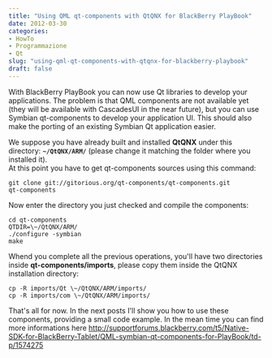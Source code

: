 ```yaml
---
title: "Using QML qt-components with QtQNX for BlackBerry PlayBook"
date: 2012-03-30
categories: 
- HowTo
- Programmazione
- Qt
slug: "using-qml-qt-components-with-qtqnx-for-blackberry-playbook"
draft: false
---
```


With BlackBerry PlayBook you can now use Qt libraries to develop your
applications. The problem is that QML components are not available yet
(they will be available with CascadesUI in the near future), but you can
use Symbian qt-components to develop your application UI. This should
also make the porting of an existing Symbian Qt application easier.

We suppose you have already built and installed **QtQNX** under this
directory: **`~/QtQNX/ARM/`** (please change it matching the folder where
you installed it).  
At this point you have to get qt-components sources using this command:

```shell
git clone git://gitorious.org/qt-components/qt-components.git
qt-components  
```

Now enter the directory you just checked and compile the components:

```shell
cd qt-components  
QTDIR=\~/QtQNX/ARM/  
./configure -symbian  
make  
```

Whend you complete all the previous operations, you'll have two
directories inside **qt-components/imports**, please copy them inside
the QtQNX installation directory:

```shell
cp -R imports/Qt \~/QtQNX/ARM/imports/  
cp -R imports/com \~/QtQNX/ARM/imports/  
```

That's all for now. In the next posts I'll show you how to use these
components, providing a small code example. In the mean time you can
find more informations
here <http://supportforums.blackberry.com/t5/Native-SDK-for-BlackBerry-Tablet/QML-symbian-qt-components-for-PlayBook/td-p/1574275>

